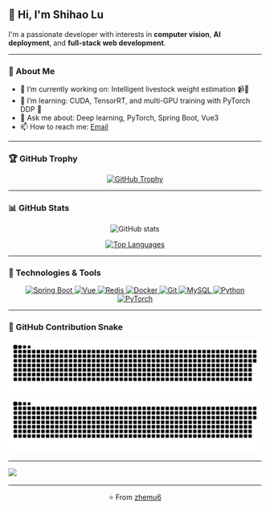 ## 👋 Hi, I'm Shihao Lu

I'm a passionate developer with interests in **computer vision**, **AI deployment**, and **full-stack web development**.

---

### 💼 About Me

- 🔭 I’m currently working on: Intelligent livestock weight estimation 📹🐄  
- 🌱 I’m learning: CUDA, TensorRT, and multi-GPU training with PyTorch DDP 🚀  
- 💬 Ask me about: Deep learning, PyTorch, Spring Boot, Vue3  
- 📫 How to reach me: [Email](mailto:1137800445@qq.com)  

---

### 🏆 GitHub Trophy  
<p align="center">
  <a href="https://github.com/ryo-ma/github-profile-trophy" target="_blank" rel="noreferrer">
    <img src="https://github-profile-trophy.vercel.app/?username=zhemu6&theme=algolia" alt="GitHub Trophy" />
  </a>
</p>

---

### 📊 GitHub Stats  
<p align="center">
  <img src="https://github-readme-stats.vercel.app/api?username=zhemu6&count_private=true&theme=blueberry&show_icons=true" alt="GitHub stats" />
</p>

<p align="center">
  <a href="https://github.com/anuraghazra/github-readme-stats" target="_blank" rel="noreferrer">
    <img src="https://github-readme-stats.vercel.app/api/top-langs/?username=zhemu6&layout=compact&langs_count=8&theme=blueberry" alt="Top Languages" />
  </a>
</p>

---

### 🔧 Technologies & Tools  
<p align="center">
  <a href="https://spring.io/projects/spring-boot" target="_blank" rel="noreferrer">
    <img src="https://cdn.jsdelivr.net/gh/devicons/devicon/icons/spring/spring-original.svg" alt="Spring Boot" width="50" height="50"/>
  </a>
  <a href="https://vuejs.org/" target="_blank" rel="noreferrer">
    <img src="https://cdn.jsdelivr.net/gh/devicons/devicon/icons/vuejs/vuejs-original.svg" alt="Vue" width="50" height="50"/>
  </a>
  <a href="https://redis.io/" target="_blank" rel="noreferrer">
    <img src="https://cdn.jsdelivr.net/gh/devicons/devicon/icons/redis/redis-original.svg" alt="Redis" width="50" height="50"/>
  </a>
  <a href="https://www.docker.com/" target="_blank" rel="noreferrer">
    <img src="https://cdn.jsdelivr.net/gh/devicons/devicon/icons/docker/docker-original-wordmark.svg" alt="Docker" width="50" height="50"/>
  </a>
  <a href="https://git-scm.com/" target="_blank" rel="noreferrer">
    <img src="https://cdn.jsdelivr.net/gh/devicons/devicon/icons/git/git-original.svg" alt="Git" width="50" height="50"/>
  </a>
  <a href="https://www.mysql.com/" target="_blank" rel="noreferrer">
    <img src="https://cdn.jsdelivr.net/gh/devicons/devicon/icons/mysql/mysql-original-wordmark.svg" alt="MySQL" width="50" height="50"/>
  </a>
  <a href="https://www.python.org/" target="_blank" rel="noreferrer">
    <img src="https://cdn.jsdelivr.net/gh/devicons/devicon/icons/python/python-original.svg" alt="Python" width="50" height="50"/>
  </a>
  <a href="https://pytorch.org/" target="_blank" rel="noreferrer">
    <img src="https://cdn.jsdelivr.net/gh/devicons/devicon/icons/pytorch/pytorch-original.svg" alt="PyTorch" width="50" height="50"/>
  </a>
</p>

---

### 🐍 GitHub Contribution Snake  
<p align="center">
  <img src="https://raw.githubusercontent.com/zhemu6/zhemu6/main/dist/github-contribution-grid-snake.svg#gh-light-mode-only" alt="Contribution Snake Light Mode" />
  <img src="https://raw.githubusercontent.com/zhemu6/zhemu6/main/dist/github-contribution-grid-snake-dark.svg#gh-dark-mode-only" alt="Contribution Snake Dark Mode" />
</p>

---

<picture>
  <source
    srcset="https://github-readme-stats.vercel.app/api/wakatime?username=Shihaolu&layout=compact&text_color=f0f6fc&bg_color=00000000&hide_border=true&hide_title=true"
    media="(prefers-color-scheme: dark)"
  />
  <source
    srcset="https://github-readme-stats.vercel.app/api/wakatime?username=Shihaolu&layout=compact&text_color=1f2328&bg_color=00000000&hide_border=true&hide_title=true"
    media="(prefers-color-scheme: light)"
  />
  <img src="https://github-readme-stats.vercel.app/api/wakatime?username=Shihaolu&layout=compact&text_color=f0f6fc&bg_color=00000000&hide_border=true&hide_title=true" />
</picture>


---
<p align="center">
  ⭐️ From <a href="https://github.com/zhemu6" target="_blank" rel="noreferrer">zhemu6</a>
</p>
